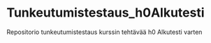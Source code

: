# Tunkeutumistestaus_h0Alkutesti
Repositorio tunkeutumistestaus kurssin tehtävää h0 Alkutesti varten
